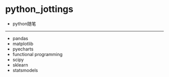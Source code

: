 # python_jottings
+ python随笔
----
+ pandas
+ matplotlib
+ pyecharts
+ functional programming
+ scipy
+ sklearn
+ statsmodels

